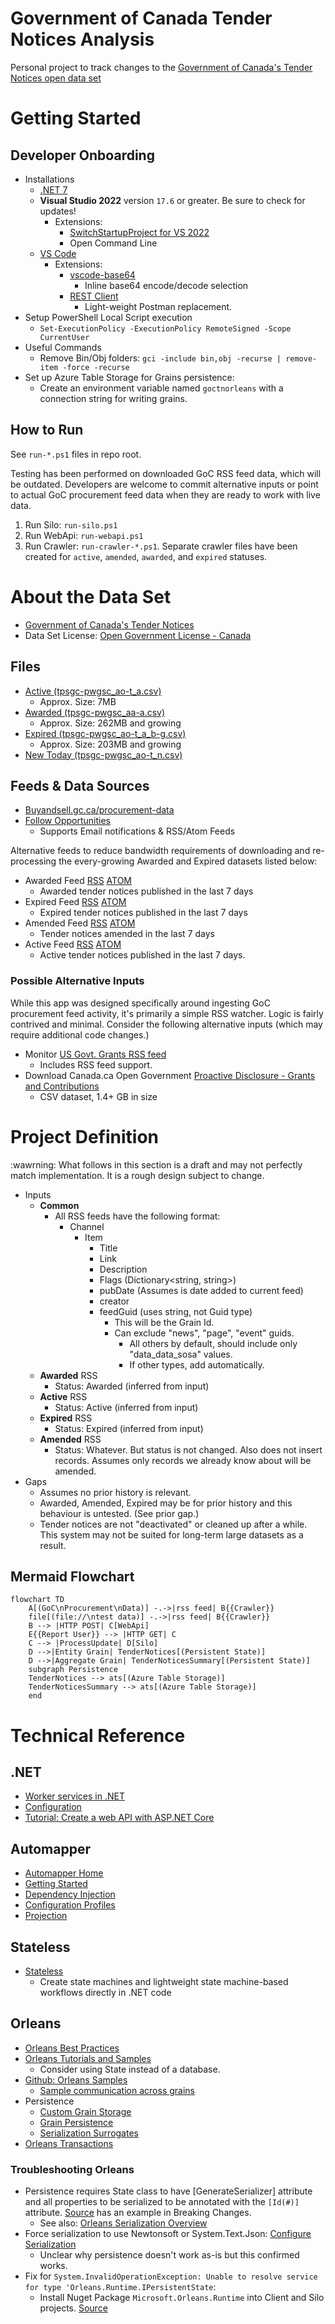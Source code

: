 # Government of Canada Tender Notices Analysis

Personal project to track changes to the [Government of Canada's Tender Notices open data set](https://open.canada.ca/data/en/dataset/ffd38960-1853-4c19-ba26-e50bea2cb2d5)

# Getting Started

## Developer Onboarding

* Installations
  * [.NET 7](https://dotnet.microsoft.com/en-us/download/dotnet/7.0)
  * **Visual Studio 2022** version `17.6` or greater. Be sure to check for updates!
    * Extensions:
      * [SwitchStartupProject for VS 2022](https://marketplace.visualstudio.com/items?itemName=vs-publisher-141975.SwitchStartupProjectForVS2022)
      * Open Command Line
  * [VS Code](https://code.visualstudio.com/Download)
    * Extensions:
      * [vscode-base64](https://marketplace.visualstudio.com/items?itemName=adamhartford.vscode-base64)
        * Inline base64 encode/decode selection
      * [REST Client](https://marketplace.visualstudio.com/items?itemName=humao.rest-client)
        * Light-weight Postman replacement.
* Setup PowerShell Local Script execution
  * `Set-ExecutionPolicy -ExecutionPolicy RemoteSigned -Scope CurrentUser`
* Useful Commands
  * Remove Bin/Obj folders: `gci -include bin,obj -recurse | remove-item -force -recurse`
* Set up Azure Table Storage for Grains persistence:
  * Create an environment variable named `goctnorleans` with a connection string for writing grains.

## How to Run

See `run-*.ps1` files in repo root.

Testing has been performed on downloaded GoC RSS feed data, which will be outdated. 
Developers are welcome to commit alternative inputs or point to actual GoC procurement feed data when they are ready to work with live data.

1. Run Silo: `run-silo.ps1`
2. Run WebApi: `run-webapi.ps1`
3. Run Crawler: `run-crawler-*.ps1`. Separate crawler files have been created for `active`, `amended`, `awarded`, and `expired` statuses.
 

# About the Data Set

* [Government of Canada's Tender Notices](https://open.canada.ca/data/en/dataset/ffd38960-1853-4c19-ba26-e50bea2cb2d5)
* Data Set License: [Open Government License - Canada](https://open.canada.ca/en/open-government-licence-canada)

## Files

* [Active (tpsgc-pwgsc_ao-t_a.csv)](https://buyandsell.gc.ca/procurement-data/csv/tender/active)
  * Approx. Size: 7MB
* [Awarded (tpsgc-pwgsc_aa-a.csv)](https://buyandsell.gc.ca/procurement-data/csv/award/all)
  * Approx. Size: 262MB and growing
* [Expired (tpsgc-pwgsc_ao-t_a_b-g.csv)](https://buyandsell.gc.ca/procurement-data/csv/tender/expired)
  * Approx. Size: 203MB and growing
* [New Today (tpsgc-pwgsc_ao-t_n.csv)](https://buyandsell.gc.ca/procurement-data/csv/tender/new-today)

## Feeds & Data Sources

* [Buyandsell.gc.ca/procurement-data](https://buyandsell.gc.ca/procurement-data/)
* [Follow Opportunities](https://buyandsell.gc.ca/procurement-data/tenders/follow-opportunities)
  * Supports Email notifications & RSS/Atom Feeds

Alternative feeds to reduce bandwidth requirements of downloading and re-processing the every-growing Awarded and Expired datasets listed below:

* Awarded Feed [RSS](https://buyandsell.gc.ca/procurement-data/feed?dds_facet_date_published=NOW/DAY-7DAYS%20TO%20NOW/DAY%2B86399999MILLISECONDS&sm_facet_procurement_data=data_data_tender_award&ss_language=en&rss_atom_title=%7B%22sm_facet_procurement_data%22%3A%5B%22data_data_tender_award%22%5D%2C%22dds_facet_date_published%22%3A%5B%22dds_facet_date_published_7day%22%5D%7D) [ATOM](https://buyandsell.gc.ca/procurement-data/feed/atom?dds_facet_date_published=NOW/DAY-7DAYS%20TO%20NOW/DAY%2B86399999MILLISECONDS&sm_facet_procurement_data=data_data_tender_award&ss_language=en&rss_atom_title=%7B%22sm_facet_procurement_data%22%3A%5B%22data_data_tender_award%22%5D%2C%22dds_facet_date_published%22%3A%5B%22dds_facet_date_published_7day%22%5D%7D)
  * Awarded tender notices published in the last 7 days
* Expired Feed [RSS](https://buyandsell.gc.ca/procurement-data/feed?dds_facet_date_published=NOW/DAY-7DAYS%20TO%20NOW/DAY%2B86399999MILLISECONDS&ss_publishing_status=SDS-SS-006&sm_facet_procurement_data=%28tender_notice%20AND%20data_data_tender_notice%29&ss_language=en&rss_atom_title=%7B%22sm_facet_procurement_data%22%3A%5B%22tender_notice%22%2C%22data_data_tender_notice%22%5D%2C%22ss_publishing_status%22%3A%5B%22SDS-SS-006%22%5D%2C%22dds_facet_date_published%22%3A%5B%22dds_facet_date_published_7day%22%5D%7D) [ATOM](https://buyandsell.gc.ca/procurement-data/feed/atom?dds_facet_date_published=NOW/DAY-7DAYS%20TO%20NOW/DAY%2B86399999MILLISECONDS&ss_publishing_status=SDS-SS-006&sm_facet_procurement_data=%28tender_notice%20AND%20data_data_tender_notice%29&ss_language=en&rss_atom_title=%7B%22sm_facet_procurement_data%22%3A%5B%22tender_notice%22%2C%22data_data_tender_notice%22%5D%2C%22ss_publishing_status%22%3A%5B%22SDS-SS-006%22%5D%2C%22dds_facet_date_published%22%3A%5B%22dds_facet_date_published_7day%22%5D%7D)
  * Expired tender notices published in the last 7 days
* Amended Feed [RSS](https://buyandsell.gc.ca/procurement-data/feed?dds_facet_date_amended=NOW/DAY-7DAYS%20TO%20NOW/DAY%2B86399999MILLISECONDS&sm_facet_procurement_data=%28tender_notice%20AND%20data_data_tender_notice%29&ss_language=en&rss_atom_title=%7B%22sm_facet_procurement_data%22%3A%5B%22tender_notice%22%2C%22data_data_tender_notice%22%5D%2C%22dds_facet_date_amended%22%3A%5B%22dds_facet_date_amended_7day%22%5D%7D) [ATOM](https://buyandsell.gc.ca/procurement-data/feed/atom?dds_facet_date_amended=NOW/DAY-7DAYS%20TO%20NOW/DAY%2B86399999MILLISECONDS&sm_facet_procurement_data=%28tender_notice%20AND%20data_data_tender_notice%29&ss_language=en&rss_atom_title=%7B%22sm_facet_procurement_data%22%3A%5B%22tender_notice%22%2C%22data_data_tender_notice%22%5D%2C%22dds_facet_date_amended%22%3A%5B%22dds_facet_date_amended_7day%22%5D%7D)
  * Tender notices amended in the last 7 days
* Active Feed [RSS](https://buyandsell.gc.ca/procurement-data/feed?dds_facet_date_published=NOW/DAY-7DAYS%20TO%20NOW/DAY%2B86399999MILLISECONDS&ss_publishing_status=SDS-SS-005&sm_facet_procurement_data=%28tender_notice%20AND%20data_data_tender_notice%29&ss_language=en&rss_atom_title=%7B%22sm_facet_procurement_data%22%3A%5B%22tender_notice%22%2C%22data_data_tender_notice%22%5D%2C%22dds_facet_date_published%22%3A%5B%22dds_facet_date_published_7day%22%5D%2C%22ss_publishing_status%22%3A%5B%22SDS-SS-005%22%5D%7D) [ATOM](https://buyandsell.gc.ca/procurement-data/feed/atom?dds_facet_date_published=NOW/DAY-7DAYS%20TO%20NOW/DAY%2B86399999MILLISECONDS&ss_publishing_status=SDS-SS-005&sm_facet_procurement_data=%28tender_notice%20AND%20data_data_tender_notice%29&ss_language=en&rss_atom_title=%7B%22sm_facet_procurement_data%22%3A%5B%22tender_notice%22%2C%22data_data_tender_notice%22%5D%2C%22dds_facet_date_published%22%3A%5B%22dds_facet_date_published_7day%22%5D%2C%22ss_publishing_status%22%3A%5B%22SDS-SS-005%22%5D%7D)
  * Active tender notices published in the last 7 days.

### Possible Alternative Inputs

While this app was designed specifically around ingesting GoC procurement feed activity, it's primarily a simple RSS watcher. Logic is fairly contrived and minimal. Consider the following alternative inputs (which may require additional code changes.)

* Monitor [US Govt. Grants RSS feed](https://www.grants.gov/web/grants/rss.html)
  * Includes RSS feed support.
* Download Canada.ca Open Government [Proactive Disclosure - Grants and Contributions](https://open.canada.ca/data/en/dataset/432527ab-7aac-45b5-81d6-7597107a7013)
  * CSV dataset, 1.4+ GB in size


# Project Definition

:wawrning: What follows in this section is a draft and may not perfectly match implementation. It is a rough design subject to change.

* Inputs
  * **Common**
    * All RSS feeds have the following format:
      * Channel
        * Item
          * Title
          * Link
          * Description
          * Flags (Dictionary<string, string>)
          * pubDate (Assumes is date added to current feed)
          * creator
          * feedGuid (uses string, not Guid type)
            * This will be the Grain Id.
            * Can exclude "news", "page", "event" guids.
              * All others by default, should include only "data_data_sosa" values.
              * If other types, add automatically.
  * **Awarded** RSS
    * Status: Awarded (inferred from input)
  * **Active** RSS
    * Status: Active (inferred from input)
  * **Expired** RSS
    * Status: Expired (inferred from input)
  * **Amended** RSS
    * Status: Whatever. But status is not changed. Also does not insert records. Assumes only records we already know about will be amended.
* Gaps
  * Assumes no prior history is relevant.
  * Awarded, Amended, Expired may be for prior history and this behaviour is untested. (See prior gap.)
  * Tender notices are not "deactivated" or cleaned up after a while. This system may not be suited for long-term large datasets as a result.

## Mermaid Flowchart

```mermaid
flowchart TD
    A[(GoC\nProcurement\nData)] -.->|rss feed| B{{Crawler}}
    file[(file://\ntest data)] -.->|rss feed| B{{Crawler}}
    B --> |HTTP POST| C[WebApi]
    E{{Report User}} --> |HTTP GET| C
    C --> |ProcessUpdate| D[Silo]
    D -->|Entity Grain| TenderNotices[(Persistent State)]
    D -->|Aggregate Grain| TenderNoticesSummary[(Persistent State)]
    subgraph Persistence
    TenderNotices --> ats[(Azure Table Storage)]
    TenderNoticesSummary --> ats[(Azure Table Storage)]
    end
```


# Technical Reference

## .NET

* [Worker services in .NET](https://learn.microsoft.com/en-us/dotnet/core/extensions/workers?pivots=dotnet-7-0)
* [Configuration](https://learn.microsoft.com/en-us/dotnet/core/extensions/configuration)
* [Tutorial: Create a web API with ASP.NET Core](https://learn.microsoft.com/en-us/aspnet/core/tutorials/first-web-api?view=aspnetcore-7.0&tabs=visual-studio)

## Automapper

* [Automapper Home](https://automapper.org/)
* [Getting Started](https://docs.automapper.org/en/latest/Getting-started.html)
* [Dependency Injection](https://docs.automapper.org/en/latest/Dependency-injection.html)
* [Configuration Profiles](https://docs.automapper.org/en/latest/Configuration.html#profile-instances)
* [Projection](https://docs.automapper.org/en/latest/Projection.html)

## Stateless

* [Stateless](https://github.com/dotnet-state-machine/stateless)
  * Create state machines and lightweight state machine-based workflows directly in .NET code

## Orleans

* [Orleans Best Practices](https://learn.microsoft.com/en-us/dotnet/orleans/resources/best-practices)
* [Orleans Tutorials and Samples](https://learn.microsoft.com/en-us/dotnet/orleans/tutorials-and-samples/tutorial-1?source=recommendations)
  * Consider using State instead of a database.
* [Github: Orleans Samples](https://github.com/dotnet/samples/blob/main/orleans/)
  * [Sample communication across grains](https://github.com/dotnet/samples/blob/main/orleans/TicTacToe/Grains/GameGrain.cs)
* Persistence
  * [Custom Grain Storage](https://learn.microsoft.com/en-us/dotnet/orleans/tutorials-and-samples/custom-grain-storage?pivots=orleans-7-0)
  * [Grain Persistence](https://learn.microsoft.com/en-us/dotnet/orleans/grains/grain-persistence/?pivots=orleans-7-0)
  * [Serialization Surrogates](https://learn.microsoft.com/en-us/dotnet/orleans/host/configuration-guide/serialization?pivots=orleans-7-0#surrogates-for-serializing-foreign-types)
* [Orleans Transactions](https://learn.microsoft.com/en-us/dotnet/orleans/grains/transactions)

### Troubleshooting Orleans

* Persistence requires State class to have [GenerateSerializer] attribute and all properties to be serialized to be annotated with the `[Id(#)]` attribute. [Source](https://github.com/dotnet/orleans/releases/tag/v4.0.0-preview1) has an example in Breaking Changes.
  * See also: [Orleans Serialization Overview](https://learn.microsoft.com/en-us/dotnet/orleans/host/configuration-guide/serialization?pivots=orleans-7-0#use-orleans-serialization)
* Force serialization to use Newtonsoft or System.Text.Json: [Configure Serialization](https://learn.microsoft.com/en-us/dotnet/orleans/host/configuration-guide/serialization-configuration?pivots=orleans-7-0)
  * Unclear why persistence doesn't work as-is but this confirmed works.
* Fix for `System.InvalidOperationException: Unable to resolve service for type 'Orleans.Runtime.IPersistentState`:
  * Install Nuget Package `Microsoft.Orleans.Runtime` into Client and Silo projects. [Source](https://github.com/dotnet/orleans/issues/8178)

